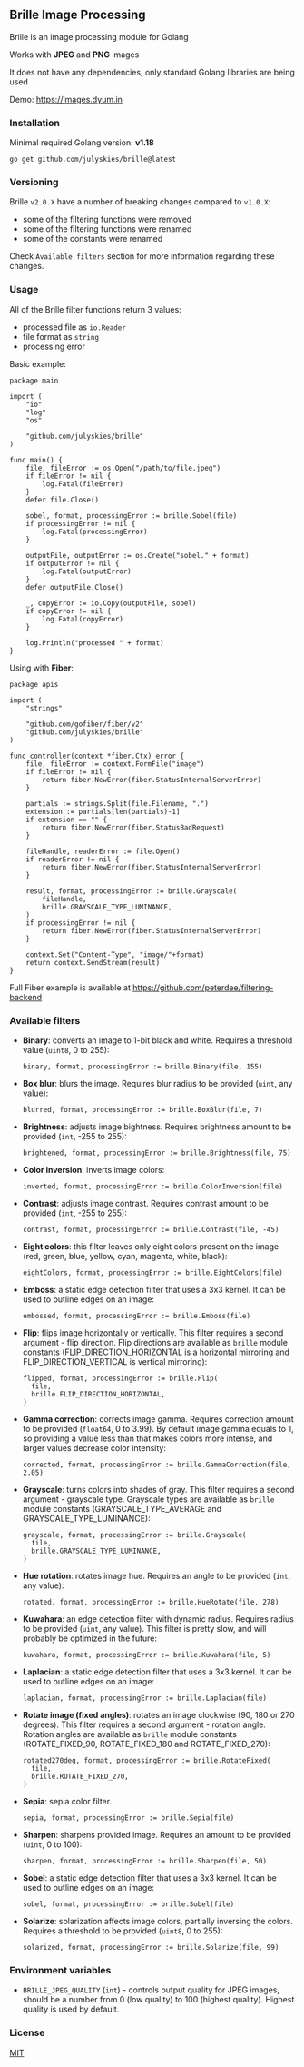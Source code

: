 ## Brille Image Processing

Brille is an image processing module for Golang

Works with **JPEG** and **PNG** images

It does not have any dependencies, only standard Golang libraries are being used

Demo: https://images.dyum.in

### Installation

Minimal required Golang version: **v1.18**

```shell script
go get github.com/julyskies/brille@latest
```

### Versioning

Brille `v2.0.X` have a number of breaking changes compared to `v1.0.X`:
- some of the filtering functions were removed
- some of the filtering functions were renamed
- some of the constants were renamed

Check `Available filters` section for more information regarding these changes.

### Usage

All of the Brille filter functions return 3 values:
- processed file as `io.Reader`
- file format as `string`
- processing error 

Basic example:

```golang
package main

import (
	"io"
	"log"
	"os"

	"github.com/julyskies/brille"
)

func main() {
	file, fileError := os.Open("/path/to/file.jpeg")
	if fileError != nil {
		log.Fatal(fileError)
	}
	defer file.Close()

	sobel, format, processingError := brille.Sobel(file)
	if processingError != nil {
		log.Fatal(processingError)
	}

	outputFile, outputError := os.Create("sobel." + format)
	if outputError != nil {
		log.Fatal(outputError)
	}
	defer outputFile.Close()

	_, copyError := io.Copy(outputFile, sobel)
	if copyError != nil {
		log.Fatal(copyError)
	}
	
	log.Println("processed " + format)
}
```

Using with **Fiber**:

```golang
package apis

import (
	"strings"

	"github.com/gofiber/fiber/v2"
	"github.com/julyskies/brille"
)

func controller(context *fiber.Ctx) error {
	file, fileError := context.FormFile("image")
	if fileError != nil {
		return fiber.NewError(fiber.StatusInternalServerError)
	}

	partials := strings.Split(file.Filename, ".")
	extension := partials[len(partials)-1]
	if extension == "" {
		return fiber.NewError(fiber.StatusBadRequest)
	}

	fileHandle, readerError := file.Open()
	if readerError != nil {
		return fiber.NewError(fiber.StatusInternalServerError)
	}

	result, format, processingError := brille.Grayscale(
		fileHandle,
		brille.GRAYSCALE_TYPE_LUMINANCE,
	)
	if processingError != nil {
		return fiber.NewError(fiber.StatusInternalServerError)
	}

	context.Set("Content-Type", "image/"+format)
	return context.SendStream(result)
}
```

Full Fiber example is available at https://github.com/peterdee/filtering-backend

### Available filters

- **Binary**: converts an image to 1-bit black and white. Requires a threshold value (`uint8`, 0 to 255):

  ```golang
  binary, format, processingError := brille.Binary(file, 155)
  ```

- **Box blur**: blurs the image. Requires blur radius to be provided (`uint`, any value):

  ```golang
  blurred, format, processingError := brille.BoxBlur(file, 7)
  ```

- **Brightness**: adjusts image bightness. Requires brightness amount to be provided (`int`, -255 to 255):

  ```golang
  brightened, format, processingError := brille.Brightness(file, 75)
  ```

- **Color inversion**: inverts image colors:

  ```golang
  inverted, format, processingError := brille.ColorInversion(file)
  ```

- **Contrast**: adjusts image contrast. Requires contrast amount to be provided (`int`, -255 to 255):

  ```golang
  contrast, format, processingError := brille.Contrast(file, -45)
  ```

- **Eight colors**: this filter leaves only eight colors present on the image (red, green, blue, yellow, cyan, magenta, white, black):

  ```golang
  eightColors, format, processingError := brille.EightColors(file)
  ```

- **Emboss**: a static edge detection filter that uses a 3x3 kernel. It can be used to outline edges on an image:

  ```golang
  embossed, format, processingError := brille.Emboss(file)
  ```

- **Flip**: flips image horizontally or vertically. This filter requires a second argument - flip direction. Flip directions are available as `brille` module constants (FLIP_DIRECTION_HORIZONTAL is a horizontal mirroring and FLIP_DIRECTION_VERTICAL is vertical mirroring):

  ```golang
  flipped, format, processingError := brille.Flip(
    file,
    brille.FLIP_DIRECTION_HORIZONTAL,
  )
  ```

- **Gamma correction**: corrects image gamma. Requires correction amount to be provided (`float64`, 0 to 3.99). By default image gamma equals to 1, so providing a value less than that makes colors more intense, and larger values decrease color intensity:

  ```golang
  corrected, format, processingError := brille.GammaCorrection(file, 2.05)
  ```

- **Grayscale**: turns colors into shades of gray. This filter requires a second argument - grayscale type. Grayscale types are available as `brille` module constants (GRAYSCALE_TYPE_AVERAGE and GRAYSCALE_TYPE_LUMINANCE):

  ```golang
  grayscale, format, processingError := brille.Grayscale(
    file,
    brille.GRAYSCALE_TYPE_LUMINANCE,
  )
  ```

- **Hue rotation**: rotates image hue. Requires an angle to be provided (`int`, any value):

  ```golang
  rotated, format, processingError := brille.HueRotate(file, 278)
  ```

- **Kuwahara**: an edge detection filter with dynamic radius. Requires radius to be provided (`uint`, any value). This filter is pretty slow, and will probably be optimized in the future:

  ```golang
  kuwahara, format, processingError := brille.Kuwahara(file, 5)
  ```

- **Laplacian**: a static edge detection filter that uses a 3x3 kernel. It can be used to outline edges on an image:

  ```golang
  laplacian, format, processingError := brille.Laplacian(file)
  ```

- **Rotate image (fixed angles)**: rotates an image clockwise (90, 180 or 270 degrees). This filter requires a second argument - rotation angle. Rotation angles are available as `brille` module constants (ROTATE_FIXED_90, ROTATE_FIXED_180 and ROTATE_FIXED_270):

  ```golang
  rotated270deg, format, processingError := brille.RotateFixed(
    file,
    brille.ROTATE_FIXED_270,
  )
  ```

- **Sepia**: sepia color filter.

  ```golang
  sepia, format, processingError := brille.Sepia(file)
  ```

- **Sharpen**: sharpens provided image. Requires an amount to be provided (`uint`, 0 to 100):

  ```golang
  sharpen, format, processingError := brille.Sharpen(file, 50)
  ```

- **Sobel**: a static edge detection filter that uses a 3x3 kernel. It can be used to outline edges on an image:

  ```golang
  sobel, format, processingError := brille.Sobel(file)
  ```

- **Solarize**: solarization affects image colors, partially inversing the colors. Requires a threshold to be provided (`uint8`, 0 to 255):

  ```golang
  solarized, format, processingError := brille.Solarize(file, 99)
  ```

### Environment variables

- `BRILLE_JPEG_QUALITY` (`int`) - controls output quality for JPEG images, should be a number from 0 (low quality) to 100 (highest quality). Highest quality is used by default.

### License

[MIT](./LICENSE.md)
